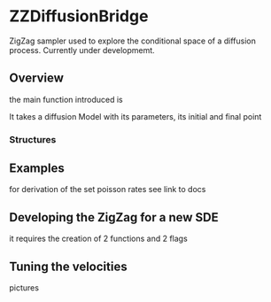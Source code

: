# ZZDiffusionBridge
ZigZag sampler used to explore the conditional space of a diffusion process. Currently under developmemt.

## Overview
the main function introduced is 


It takes a diffusion Model with its parameters, its initial and final point



### Structures

## Examples

for derivation of the set poisson rates see link to docs

## Developing the ZigZag for a new SDE
it requires the creation of 2 functions and 2 flags


## Tuning the velocities

pictures

